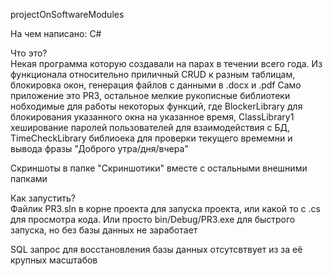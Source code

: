 projectOnSoftwareModules

На чем написано: C#

Что это?  
Некая программа которую создавали на парах в течении всего года. Из функционала относительно приличный CRUD к разным таблицам, блокировка окон, генерация файлов с данными в .docx и .pdf
Само приложение это PR3, остальное мелкие рукописные библиотеки нобходимые для работы некоторых функций, где
BlockerLibrary для блокирования указанного окна на указанное время,
ClassLibrary1 хеширование паролей пользователей для взаимодействия с БД,
TimeCheckLibrary библиоека для проверки текущего времемни и вывода фразы "Доброго утра/дня/вчера"

Скриншоты в папке "Скриншотики" вместе с остальными внешними папками

Как запустить?  
Файлик PR3.sln в корне проекта для запуска проекта, или какой то с .cs для просмотра кода. Или просто bin/Debug/PR3.exe для быстрого запуска, но без базы данных не заработает

SQL запрос для восстановления базы данных отсутсвтвует из за её крупных масштабов
